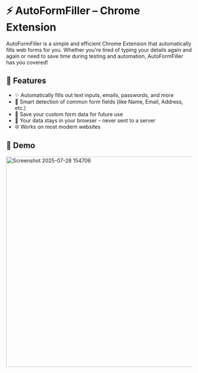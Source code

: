 # ⚡ AutoFormFiller – Chrome Extension

AutoFormFiller is a simple and efficient Chrome Extension that automatically fills web forms for you. Whether you're tired of typing your details again and again or need to save time during testing and automation, AutoFormFiller has you covered!

## 🚀 Features

- ✨ Automatically fills out text inputs, emails, passwords, and more
- 🧠 Smart detection of common form fields (like Name, Email, Address, etc.)
- 💾 Save your custom form data for future use
- 🔐 Your data stays in your browser – never sent to a server
- 🌐 Works on most modern websites

## 📸 Demo

<img width="1914" height="572" alt="Screenshot 2025-07-28 154706" src="https://github.com/user-attachments/assets/59125675-151e-4779-ba2c-c4d5ee6f5566" />


